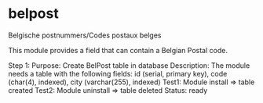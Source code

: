 belpost
=======

Belgische postnummers/Codes postaux belges



This module provides a field that can contain a Belgian Postal
code. 

Step 1: 
Purpose: Create BelPost table in database
Description: The module needs a table with the following fields:
id (serial, primary key), code (char(4), indexed), 
city (varchar(255), indexed) 
Test1: Module install => table created
Test2: Module uninstall => table deleted
Status: ready
